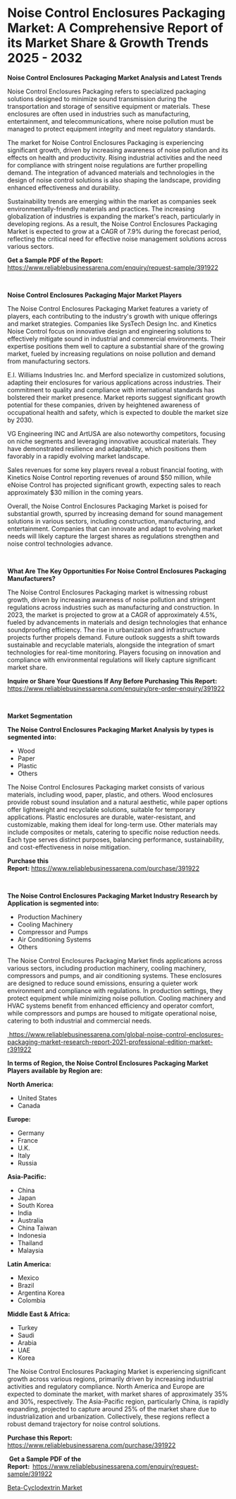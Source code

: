 <p><h1>Noise Control Enclosures Packaging Market: A Comprehensive Report of its Market Share & Growth Trends 2025 - 2032</h1></p><p><strong>Noise Control Enclosures Packaging Market Analysis and Latest Trends</strong></p>
<p><p>Noise Control Enclosures Packaging refers to specialized packaging solutions designed to minimize sound transmission during the transportation and storage of sensitive equipment or materials. These enclosures are often used in industries such as manufacturing, entertainment, and telecommunications, where noise pollution must be managed to protect equipment integrity and meet regulatory standards.</p><p>The market for Noise Control Enclosures Packaging is experiencing significant growth, driven by increasing awareness of noise pollution and its effects on health and productivity. Rising industrial activities and the need for compliance with stringent noise regulations are further propelling demand. The integration of advanced materials and technologies in the design of noise control solutions is also shaping the landscape, providing enhanced effectiveness and durability.</p><p>Sustainability trends are emerging within the market as companies seek environmentally-friendly materials and practices. The increasing globalization of industries is expanding the market's reach, particularly in developing regions. As a result, the Noise Control Enclosures Packaging Market is expected to grow at a CAGR of 7.9% during the forecast period, reflecting the critical need for effective noise management solutions across various sectors.</p></p>
<p><strong>Get a Sample PDF of the Report:&nbsp;</strong> <a href="https://www.reliablebusinessarena.com/enquiry/request-sample/391922?utm_campaign=2396&utm_medium=2&utm_source=Github&utm_content=ia&utm_term=29032025&utm_id=noise-control-enclosures-packaging">https://www.reliablebusinessarena.com/enquiry/request-sample/391922</a></p>
<p>&nbsp;</p>
<p><strong>Noise Control Enclosures Packaging Major Market Players</strong></p>
<p><p>The Noise Control Enclosures Packaging Market features a variety of players, each contributing to the industry's growth with unique offerings and market strategies. Companies like SysTech Design Inc. and Kinetics Noise Control focus on innovative design and engineering solutions to effectively mitigate sound in industrial and commercial environments. Their expertise positions them well to capture a substantial share of the growing market, fueled by increasing regulations on noise pollution and demand from manufacturing sectors.</p><p>E.I. Williams Industries Inc. and Merford specialize in customized solutions, adapting their enclosures for various applications across industries. Their commitment to quality and compliance with international standards has bolstered their market presence. Market reports suggest significant growth potential for these companies, driven by heightened awareness of occupational health and safety, which is expected to double the market size by 2030.</p><p>VG Engineering INC and ArtUSA are also noteworthy competitors, focusing on niche segments and leveraging innovative acoustical materials. They have demonstrated resilience and adaptability, which positions them favorably in a rapidly evolving market landscape.</p><p>Sales revenues for some key players reveal a robust financial footing, with Kinetics Noise Control reporting revenues of around $50 million, while eNoise Control has projected significant growth, expecting sales to reach approximately $30 million in the coming years. </p><p>Overall, the Noise Control Enclosures Packaging Market is poised for substantial growth, spurred by increasing demand for sound management solutions in various sectors, including construction, manufacturing, and entertainment. Companies that can innovate and adapt to evolving market needs will likely capture the largest shares as regulations strengthen and noise control technologies advance.</p></p>
<p>&nbsp;</p>
<p><strong>What Are The Key Opportunities For Noise Control Enclosures Packaging Manufacturers?</strong></p>
<p><p>The Noise Control Enclosures Packaging market is witnessing robust growth, driven by increasing awareness of noise pollution and stringent regulations across industries such as manufacturing and construction. In 2023, the market is projected to grow at a CAGR of approximately 4.5%, fueled by advancements in materials and design technologies that enhance soundproofing efficiency. The rise in urbanization and infrastructure projects further propels demand. Future outlook suggests a shift towards sustainable and recyclable materials, alongside the integration of smart technologies for real-time monitoring. Players focusing on innovation and compliance with environmental regulations will likely capture significant market share.</p></p>
<p><strong>Inquire or Share Your Questions If Any Before Purchasing This Report:</strong> <a href="https://www.reliablebusinessarena.com/enquiry/pre-order-enquiry/391922?utm_campaign=2396&utm_medium=2&utm_source=Github&utm_content=ia&utm_term=29032025&utm_id=noise-control-enclosures-packaging">https://www.reliablebusinessarena.com/enquiry/pre-order-enquiry/391922</a></p>
<p>&nbsp;</p>
<p><strong>Market Segmentation</strong></p>
<p><strong>The Noise Control Enclosures Packaging Market Analysis by types is segmented into:</strong></p>
<p><ul><li>Wood</li><li>Paper</li><li>Plastic</li><li>Others</li></ul></p>
<p><p>The Noise Control Enclosures Packaging market consists of various materials, including wood, paper, plastic, and others. Wood enclosures provide robust sound insulation and a natural aesthetic, while paper options offer lightweight and recyclable solutions, suitable for temporary applications. Plastic enclosures are durable, water-resistant, and customizable, making them ideal for long-term use. Other materials may include composites or metals, catering to specific noise reduction needs. Each type serves distinct purposes, balancing performance, sustainability, and cost-effectiveness in noise mitigation.</p></p>
<p><strong>Purchase this Report:&nbsp;</strong><a href="https://www.reliablebusinessarena.com/purchase/391922?utm_campaign=2396&utm_medium=2&utm_source=Github&utm_content=ia&utm_term=29032025&utm_id=noise-control-enclosures-packaging">https://www.reliablebusinessarena.com/purchase/391922</a></p>
<p>&nbsp;</p>
<p><strong>The Noise Control Enclosures Packaging Market Industry Research by Application is segmented into:</strong></p>
<p><ul><li>Production Machinery</li><li>Cooling Machinery</li><li>Compressor and Pumps</li><li>Air Conditioning Systems</li><li>Others</li></ul></p>
<p><p>The Noise Control Enclosures Packaging Market finds applications across various sectors, including production machinery, cooling machinery, compressors and pumps, and air conditioning systems. These enclosures are designed to reduce sound emissions, ensuring a quieter work environment and compliance with regulations. In production settings, they protect equipment while minimizing noise pollution. Cooling machinery and HVAC systems benefit from enhanced efficiency and operator comfort, while compressors and pumps are housed to mitigate operational noise, catering to both industrial and commercial needs.</p></p>
<p><a href="https://www.reliablebusinessarena.com/global-noise-control-enclosures-packaging-market-research-report-2021-professional-edition-market-r391922?utm_campaign=2396&utm_medium=2&utm_source=Github&utm_content=ia&utm_term=29032025&utm_id=noise-control-enclosures-packaging">&nbsp;https://www.reliablebusinessarena.com/global-noise-control-enclosures-packaging-market-research-report-2021-professional-edition-market-r391922</a></p>
<p><strong>In terms of Region, the Noise Control Enclosures Packaging Market Players available by Region are:</strong></p>
<p>
    <p> <strong> North America: </strong>
        <ul>
            <li>United States</li>
            <li>Canada</li>
        </ul>
        </p> 
    <p> <strong> Europe: </strong>
        <ul>
            <li>Germany</li>
            <li>France</li>
            <li>U.K.</li>
            <li>Italy</li>
            <li>Russia</li>
        </ul>
        </p> 
    <p> <strong> Asia-Pacific: </strong>
        <ul>
            <li>China</li>
            <li>Japan</li>
            <li>South Korea</li>
            <li>India</li>
            <li>Australia</li>
            <li>China Taiwan</li>
            <li>Indonesia</li>
            <li>Thailand</li>
            <li>Malaysia</li>
        </ul>
        </p> 
    <p> <strong> Latin America: </strong>
        <ul>
            <li>Mexico</li>
            <li>Brazil</li>
            <li>Argentina Korea</li>
            <li>Colombia</li>
        </ul>
        </p> 
    <p> <strong> Middle East & Africa: </strong>
        <ul>
            <li>Turkey</li>
            <li>Saudi</li>
            <li>Arabia</li>
            <li>UAE</li>
            <li>Korea</li>
        </ul>
    </p>
    </p>
<p><p>The Noise Control Enclosures Packaging Market is experiencing significant growth across various regions, primarily driven by increasing industrial activities and regulatory compliance. North America and Europe are expected to dominate the market, with market shares of approximately 35% and 30%, respectively. The Asia-Pacific region, particularly China, is rapidly expanding, projected to capture around 25% of the market share due to industrialization and urbanization. Collectively, these regions reflect a robust demand trajectory for noise control solutions.</p></p>
<p><strong>Purchase this Report: </strong><a href="https://www.reliablebusinessarena.com/purchase/391922?utm_campaign=2396&utm_medium=2&utm_source=Github&utm_content=ia&utm_term=29032025&utm_id=noise-control-enclosures-packaging">https://www.reliablebusinessarena.com/purchase/391922</a></p>
<p>&nbsp;<strong>Get a Sample PDF of the Report:&nbsp;&nbsp;</strong><a href="https://www.reliablebusinessarena.com/enquiry/request-sample/391922?utm_campaign=2396&utm_medium=2&utm_source=Github&utm_content=ia&utm_term=29032025&utm_id=noise-control-enclosures-packaging">https://www.reliablebusinessarena.com/enquiry/request-sample/391922</a></p>
<p><strong></strong></p>
<p><p><a href="https://github.com/chungwimbu4/Market-Research-Report-List-1/blob/main/beta-cyclodextrin-market.md?utm_campaign=2396&utm_medium=2&utm_source=Github&utm_content=ia&utm_term=29032025&utm_id=noise-control-enclosures-packaging">Beta-Cyclodextrin Market</a></p></p>